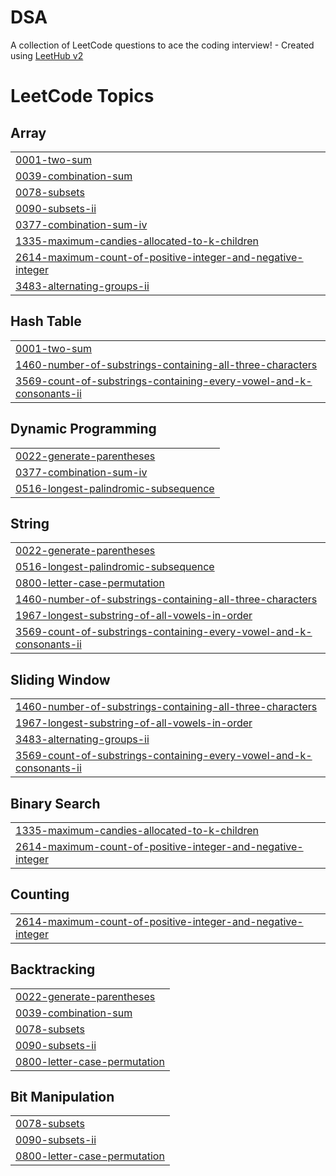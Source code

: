 # DSA
A collection of LeetCode questions to ace the coding interview! - Created using [LeetHub v2](https://github.com/arunbhardwaj/LeetHub-2.0)

<!---LeetCode Topics Start-->
# LeetCode Topics
## Array
|  |
| ------- |
| [0001-two-sum](https://github.com/Aravindkammari/DSA/tree/master/0001-two-sum) |
| [0039-combination-sum](https://github.com/Aravindkammari/DSA/tree/master/0039-combination-sum) |
| [0078-subsets](https://github.com/Aravindkammari/DSA/tree/master/0078-subsets) |
| [0090-subsets-ii](https://github.com/Aravindkammari/DSA/tree/master/0090-subsets-ii) |
| [0377-combination-sum-iv](https://github.com/Aravindkammari/DSA/tree/master/0377-combination-sum-iv) |
| [1335-maximum-candies-allocated-to-k-children](https://github.com/Aravindkammari/DSA/tree/master/1335-maximum-candies-allocated-to-k-children) |
| [2614-maximum-count-of-positive-integer-and-negative-integer](https://github.com/Aravindkammari/DSA/tree/master/2614-maximum-count-of-positive-integer-and-negative-integer) |
| [3483-alternating-groups-ii](https://github.com/Aravindkammari/DSA/tree/master/3483-alternating-groups-ii) |
## Hash Table
|  |
| ------- |
| [0001-two-sum](https://github.com/Aravindkammari/DSA/tree/master/0001-two-sum) |
| [1460-number-of-substrings-containing-all-three-characters](https://github.com/Aravindkammari/DSA/tree/master/1460-number-of-substrings-containing-all-three-characters) |
| [3569-count-of-substrings-containing-every-vowel-and-k-consonants-ii](https://github.com/Aravindkammari/DSA/tree/master/3569-count-of-substrings-containing-every-vowel-and-k-consonants-ii) |
## Dynamic Programming
|  |
| ------- |
| [0022-generate-parentheses](https://github.com/Aravindkammari/DSA/tree/master/0022-generate-parentheses) |
| [0377-combination-sum-iv](https://github.com/Aravindkammari/DSA/tree/master/0377-combination-sum-iv) |
| [0516-longest-palindromic-subsequence](https://github.com/Aravindkammari/DSA/tree/master/0516-longest-palindromic-subsequence) |
## String
|  |
| ------- |
| [0022-generate-parentheses](https://github.com/Aravindkammari/DSA/tree/master/0022-generate-parentheses) |
| [0516-longest-palindromic-subsequence](https://github.com/Aravindkammari/DSA/tree/master/0516-longest-palindromic-subsequence) |
| [0800-letter-case-permutation](https://github.com/Aravindkammari/DSA/tree/master/0800-letter-case-permutation) |
| [1460-number-of-substrings-containing-all-three-characters](https://github.com/Aravindkammari/DSA/tree/master/1460-number-of-substrings-containing-all-three-characters) |
| [1967-longest-substring-of-all-vowels-in-order](https://github.com/Aravindkammari/DSA/tree/master/1967-longest-substring-of-all-vowels-in-order) |
| [3569-count-of-substrings-containing-every-vowel-and-k-consonants-ii](https://github.com/Aravindkammari/DSA/tree/master/3569-count-of-substrings-containing-every-vowel-and-k-consonants-ii) |
## Sliding Window
|  |
| ------- |
| [1460-number-of-substrings-containing-all-three-characters](https://github.com/Aravindkammari/DSA/tree/master/1460-number-of-substrings-containing-all-three-characters) |
| [1967-longest-substring-of-all-vowels-in-order](https://github.com/Aravindkammari/DSA/tree/master/1967-longest-substring-of-all-vowels-in-order) |
| [3483-alternating-groups-ii](https://github.com/Aravindkammari/DSA/tree/master/3483-alternating-groups-ii) |
| [3569-count-of-substrings-containing-every-vowel-and-k-consonants-ii](https://github.com/Aravindkammari/DSA/tree/master/3569-count-of-substrings-containing-every-vowel-and-k-consonants-ii) |
## Binary Search
|  |
| ------- |
| [1335-maximum-candies-allocated-to-k-children](https://github.com/Aravindkammari/DSA/tree/master/1335-maximum-candies-allocated-to-k-children) |
| [2614-maximum-count-of-positive-integer-and-negative-integer](https://github.com/Aravindkammari/DSA/tree/master/2614-maximum-count-of-positive-integer-and-negative-integer) |
## Counting
|  |
| ------- |
| [2614-maximum-count-of-positive-integer-and-negative-integer](https://github.com/Aravindkammari/DSA/tree/master/2614-maximum-count-of-positive-integer-and-negative-integer) |
## Backtracking
|  |
| ------- |
| [0022-generate-parentheses](https://github.com/Aravindkammari/DSA/tree/master/0022-generate-parentheses) |
| [0039-combination-sum](https://github.com/Aravindkammari/DSA/tree/master/0039-combination-sum) |
| [0078-subsets](https://github.com/Aravindkammari/DSA/tree/master/0078-subsets) |
| [0090-subsets-ii](https://github.com/Aravindkammari/DSA/tree/master/0090-subsets-ii) |
| [0800-letter-case-permutation](https://github.com/Aravindkammari/DSA/tree/master/0800-letter-case-permutation) |
## Bit Manipulation
|  |
| ------- |
| [0078-subsets](https://github.com/Aravindkammari/DSA/tree/master/0078-subsets) |
| [0090-subsets-ii](https://github.com/Aravindkammari/DSA/tree/master/0090-subsets-ii) |
| [0800-letter-case-permutation](https://github.com/Aravindkammari/DSA/tree/master/0800-letter-case-permutation) |
<!---LeetCode Topics End-->